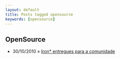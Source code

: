 ```yaml
---
layout: default
title: Posts tagged opensource
keywords: [opensource]
---
```

<h2 class="category">OpenSource</h2>
<ul class="posts">
<li>
<p>
<span class="date">30/10/2010</span> &raquo;
<a href="/blog/iron-entregues-para-a-comunidade">Iron* entregues para a comunidade</a>
</p>
</li>
</ul>

